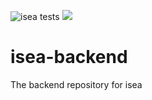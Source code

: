 ![isea tests](https://github.com/team-3-cs633/isea-backend/actions/workflows/testing.yml/badge.svg)
![](https://img.shields.io/badge/coverage-00%25-sucess)


# isea-backend
The backend repository for isea
